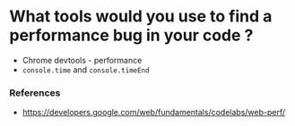 # What tools would you use to find a performance bug in your code ?

 - Chrome devtools - performance
 - `console.time` and `console.timeEnd`
 
 ### References
  - https://developers.google.com/web/fundamentals/codelabs/web-perf/
